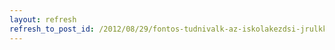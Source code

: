 ```yaml
---
layout: refresh
refresh_to_post_id: /2012/08/29/fontos-tudnivalk-az-iskolakezdsi-jrulkkal-kapcsolatban
---
```

